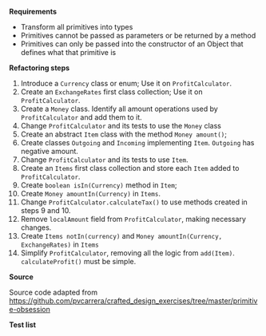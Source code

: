 **Requirements**

* Transform all primitives into types
* Primitives cannot be passed as parameters or be returned by a method
* Primitives can only be passed into the constructor of an Object that defines what that primitive is

**Refactoring steps**

1. Introduce a `Currency` class or enum; Use it on `ProfitCalculator`.
2. Create an `ExchangeRates` first class collection; Use it on `ProfitCalculator`.
3. Create a `Money` class. Identify all amount operations used by `ProfitCalculator` and add them to it.
4. Change `ProfitCalculator` and its tests to use the `Money` class
5. Create an abstract `Item` class with the method `Money amount()`;
6. Create classes `Outgoing` and `Incoming` implementing `Item`. `Outgoing` has negative amount.
7. Change `ProfitCalculator` and its tests to use `Item`.
8. Create an `Items` first class collection and store each `Item` added to `ProfitCalculator`.
9. Create `boolean isIn(Currency)` method in `Item`;
10. Create `Money amountIn(Currency)` in `Items`.
11. Change `ProfitCalculator.calculateTax()` to use methods created in steps 9 and 10.
12. Remove `localAmount` field from `ProfitCalculator`, making necessary changes.
13. Create `Items notIn(currency)` and `Money amountIn(Currency, ExchangeRates)` in `Items`
14. Simplify `ProfitCalculator`, removing all the logic from `add(Item)`. `calculateProfit()` must be simple.

**Source**

Source code adapted from https://github.com/pvcarrera/crafted_design_exercises/tree/master/primitive-obsession

**Test list**
